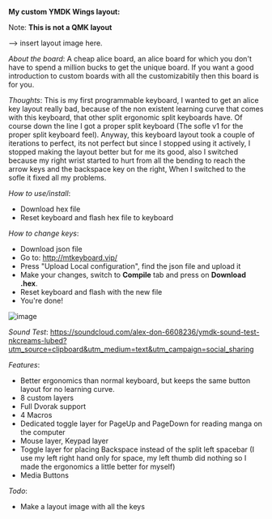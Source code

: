 **My custom YMDK Wings layout:**

Note:
**This is not a QMK layout**

--> insert layout image here.

*About the board*:
A cheap alice board, an alice board for which you don't have to spend a million bucks to get the unique board. If you want a good introduction to custom boards with all the customizabitily then this board is for you.

*Thoughts*:
This is my first programmable keyboard, I wanted to get an alice key layout really bad, because of the non existent learning curve that comes with this keyboard, that other split ergonomic split keyboards have. Of course down the line I got a proper split keyboard (The sofle v1 for the proper split keyboard feel). Anyway, this keyboard layout took a couple of iterations to perfect, its not perfect but since I stopped using it actively, I stopped making the layout better but for me its good, also I switched because my right wrist started to hurt from all the bending to reach the arrow keys and the backspace key on the right, When I switched to the sofle it fixed all my problems.

*How to use/install*:
- Download hex file
- Reset keyboard and flash hex file to keyboard

*How to change keys*:
- Download json file
- Go to: http://mtkeyboard.vip/
- Press "Upload Local configuration", find the json file and upload it
- Make your changes, switch to **Compile** tab and press on **Download .hex**.
- Reset keyboard and flash with the new file
- You're done!

![image](https://user-images.githubusercontent.com/2576834/182390452-22eaeb87-c6cc-4178-a8f2-9f9daafb08f1.png)

*Sound Test*: https://soundcloud.com/alex-don-6608236/ymdk-sound-test-nkcreams-lubed?utm_source=clipboard&utm_medium=text&utm_campaign=social_sharing

*Features*:
- Better ergonomics than normal keyboard, but keeps the same button layout for no learning curve.
- 8 custom layers
- Full Dvorak support
- 4 Macros
- Dedicated toggle layer for PageUp and PageDown for reading manga on the computer
- Mouse layer, Keypad layer
- Toggle layer for placing Backspace instead of the split left spacebar (I use my left right hand only for space, my left thumb did nothing so I made the ergonomics a little better for myself)
- Media Buttons

*Todo*:
- Make a layout image with all the keys
